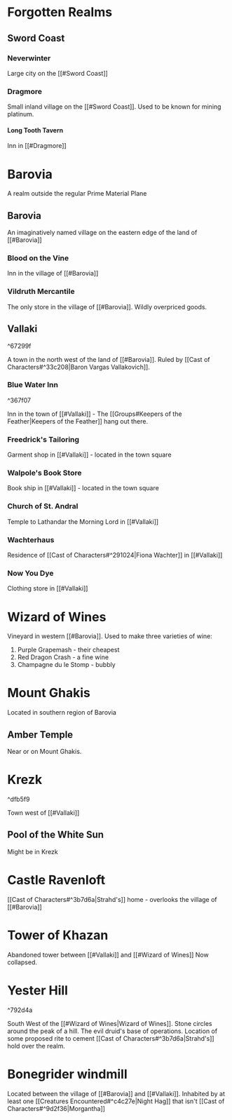 # Forgotten Realms
## Sword Coast
### Neverwinter
Large city on the [[#Sword Coast]]
### Dragmore
Small inland village on the [[#Sword Coast]].
Used to be known for mining platinum.
#### Long Tooth Tavern
Inn in [[#Dragmore]]

# Barovia
A realm outside the regular Prime Material Plane

## Barovia
An imaginatively named village on the eastern edge of the land of [[#Barovia]]

### Blood on the Vine
Inn in the village of [[#Barovia]]

### Vildruth Mercantile
The only store in the village of [[#Barovia]]. Wildly overpriced goods.

## Vallaki

^67299f

A town in the north west of the land of [[#Barovia]]. Ruled by [[Cast of Characters#^33c208|Baron Vargas Vallakovich]].

### Blue Water Inn

^367f07

Inn in the town of [[#Vallaki]] - The [[Groups#Keepers of the Feather|Keepers of the Feather]] hang out there.

### Freedrick's Tailoring
Garment shop in [[#Vallaki]] - located in the town square

### Walpole's Book Store
Book ship in [[#Vallaki]] - located in the town square

### Church of St. Andral
Temple to Lathandar the Morning Lord in [[#Vallaki]]

### Wachterhaus
Residence of [[Cast of Characters#^291024|Fiona Wachter]] in [[#Vallaki]]

### Now You Dye
Clothing store in [[#Vallaki]]

# Wizard of Wines
Vineyard in western [[#Barovia]].
Used to make three varieties of wine:
1) Purple Grapemash - their cheapest
2) Red Dragon Crash - a fine wine
3) Champagne du le Stomp - bubbly
# Mount Ghakis
Located in southern region of Barovia

## Amber Temple
Near or on Mount Ghakis.

# Krezk

^dfb5f9

Town west of [[#Vallaki]]

## Pool of the White Sun
Might be in Krezk

# Castle Ravenloft
[[Cast of Characters#^3b7d6a|Strahd's]] home - overlooks the village of [[#Barovia]]  

# Tower of Khazan
Abandoned tower between [[#Vallaki]] and [[#Wizard of Wines]]
Now collapsed.

# Yester Hill

^792d4a

South West of the [[#Wizard of Wines|Wizard of Wines]]. Stone circles around the peak of a hill. The evil druid's base of operations. Location of some proposed rite to cement [[Cast of Characters#^3b7d6a|Strahd's]] hold over the realm.

# Bonegrider windmill
Located between the village of [[#Barovia]] and [[#Vallaki]]. Inhabited by at least one [[Creatures Encountered#^c4c27e|Night Hag]] that isn't [[Cast of Characters#^9d2f36|Morgantha]] 
